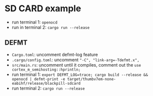 # SD CARD example

- run terminal 1: `openocd`
- run in terminal 2: `cargo run --release`

## DEFMT

- `Cargo.toml`: uncomment defmt-log feature
- `.cargo/config.toml`: uncomment `"-C", "link-arg=-Tdefmt.x",`
- `src/main.rs`: uncomment until it compiles, comment out the `use cortex_m_semihosting::hprintln;`
- run terminal 1: `export DEFMT_LOG=trace; cargo build --release && openocd | defmt-print -e target/thumbv7em-none-eabihf/release/blackpill-sdcard`
- run terminal 2: `cargo run --release`
